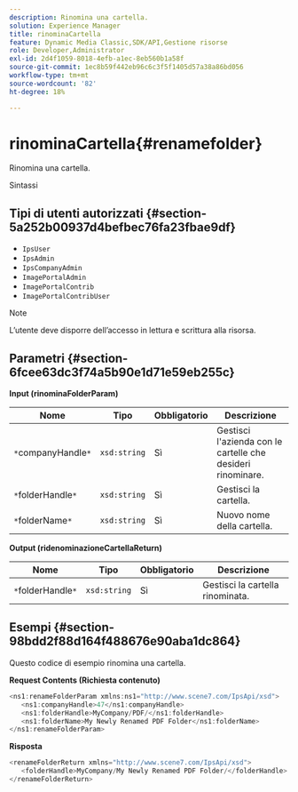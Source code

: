 ```yaml
---
description: Rinomina una cartella.
solution: Experience Manager
title: rinominaCartella
feature: Dynamic Media Classic,SDK/API,Gestione risorse
role: Developer,Administrator
exl-id: 2d4f1059-8018-4efb-a1ec-8eb560b1a58f
source-git-commit: 1ec8b59f442eb96c6c3f5f1405d57a38a86bd056
workflow-type: tm+mt
source-wordcount: '82'
ht-degree: 18%

---
```


# rinominaCartella{#renamefolder}

Rinomina una cartella.

Sintassi

## Tipi di utenti autorizzati {#section-5a252b00937d4befbec76fa23fbae9df}

* `IpsUser`
* `IpsAdmin`
* `IpsCompanyAdmin`
* `ImagePortalAdmin`
* `ImagePortalContrib`
* `ImagePortalContribUser`

>[!NOTE]
>
>L’utente deve disporre dell’accesso in lettura e scrittura alla risorsa.

## Parametri {#section-6fcee63dc3f74a5b90e1d71e59eb255c}

**Input (rinominaFolderParam)**

| Nome | Tipo | Obbligatorio | Descrizione |
|---|---|---|---|
| `*`companyHandle`*` | `xsd:string` | Sì | Gestisci l&#39;azienda con le cartelle che desideri rinominare. |
| `*`folderHandle`*` | `xsd:string` | Sì | Gestisci la cartella. |
| `*`folderName`*` | `xsd:string` | Sì | Nuovo nome della cartella. |

**Output (ridenominazioneCartellaReturn)**

| Nome | Tipo | Obbligatorio | Descrizione |
|---|---|---|---|
| `*`folderHandle`*` | `xsd:string` | Sì | Gestisci la cartella rinominata. |

## Esempi {#section-98bdd2f88d164f488676e90aba1dc864}

Questo codice di esempio rinomina una cartella.

**Request Contents (Richiesta contenuto)**

```java
<ns1:renameFolderParam xmlns:ns1="http://www.scene7.com/IpsApi/xsd">
   <ns1:companyHandle>47</ns1:companyHandle>
   <ns1:folderHandle>MyCompany/PDF/</ns1:folderHandle>
   <ns1:folderName>My Newly Renamed PDF Folder</ns1:folderName>
</ns1:renameFolderParam>
```

**Risposta**

```java
<renameFolderReturn xmlns="http://www.scene7.com/IpsApi/xsd">
   <folderHandle>MyCompany/My Newly Renamed PDF Folder/</folderHandle>
</renameFolderReturn>
```
